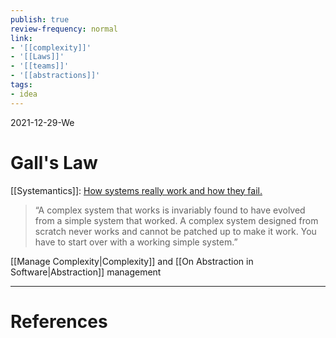 ```yaml
---
publish: true
review-frequency: normal
link:
- '[[complexity]]'
- '[[Laws]]'
- '[[teams]]'
- '[[abstractions]]'
tags:
- idea
---
```

2021-12-29-We

# Gall's Law

[[Systemantics]]: [How systems really work and how they fail.](https://en.wikipedia.org/wiki/Systemantics)

> “A complex system that works is invariably found to have evolved from a simple system that worked. A complex system designed from scratch never works and cannot be patched up to make it work. You have to start over with a working simple system.”

[[Manage Complexity|Complexity]] and [[On Abstraction in Software|Abstraction]] management

---
# References